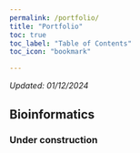 ```yaml
---
permalink: /portfolio/
title: "Portfolio"
toc: true
toc_label: "Table of Contents"
toc_icon: "bookmark"

---
```

*Updated: 01/12/2024*

## Bioinformatics
### Under construction
